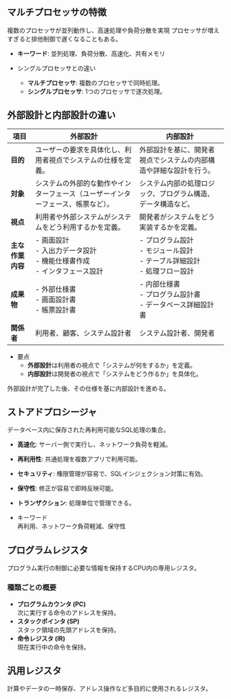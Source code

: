 ## マルチプロセッサの特徴
複数のプロセッサが並列動作し、高速処理や負荷分散を実現
プロセッサが増えすぎると排他制御で遅くなることもある。

- **キーワード**: 並列処理、負荷分散、高速化、共有メモリ

- シングルプロセッサとの違い
    - **マルチプロセッサ**: 複数のプロセッサで同時処理。
    - **シングルプロセッサ**: 1つのプロセッサで逐次処理。



## 外部設計と内部設計の違い

| **項目**          | **外部設計**                                                              | **内部設計**                                                             |
|-------------------|---------------------------------------------------------------------------|-------------------------------------------------------------------------|
| **目的**          | ユーザーの要求を具体化し、利用者視点でシステムの仕様を定義。               | 外部設計を基に、開発者視点でシステムの内部構造や詳細な設計を行う。        |
| **対象**          | システムの外部的な動作やインターフェース（ユーザーインターフェース、帳票など）。 | システム内部の処理ロジック、プログラム構造、データ構造など。             |
| **視点**          | 利用者や外部システムがシステムをどう利用するかを定義。                     | 開発者がシステムをどう実装するかを定義。                                 |
| **主な作業内容**  | - 画面設計<br>- 入出力データ設計<br>- 機能仕様書作成<br>- インタフェース設計 | - プログラム設計<br>- モジュール設計<br>- テーブル詳細設計<br>- 処理フロー設計 |
| **成果物**        | - 外部仕様書<br>- 画面設計書<br>- 帳票設計書                             | - 内部仕様書<br>- プログラム設計書<br>- データベース詳細設計書           |
| **関係者**        | 利用者、顧客、システム設計者                                              | システム設計者、開発者                                                   |

- 要点
    - **外部設計**は利用者の視点で「システムが何をするか」を定義。  
    - **内部設計**は開発者の視点で「システムをどう作るか」を具体化。

外部設計が完了した後、その仕様を基に内部設計を進める。


## ストアドプロシージャ 
データベース内に保存された再利用可能なSQL処理の集合。

- **高速化**: サーバー側で実行し、ネットワーク負荷を軽減。  
- **再利用性**: 共通処理を複数アプリで利用可能。  
- **セキュリティ**: 権限管理が容易で、SQLインジェクション対策に有効。  
- **保守性**: 修正が容易で即時反映可能。  
- **トランザクション**: 処理単位で管理できる。

- キーワード  
再利用、ネットワーク負荷軽減、保守性


## プログラムレジスタ  
プログラム実行の制御に必要な情報を保持するCPU内の専用レジスタ。

### 種類ごとの概要  
- **プログラムカウンタ (PC)**  
  次に実行する命令のアドレスを保持。  
- **スタックポインタ (SP)**  
  スタック領域の先頭アドレスを保持。  
- **命令レジスタ (IR)**  
  現在実行中の命令を保持。


## 汎用レジスタ
計算やデータの一時保存、アドレス操作など多目的に使用されるレジスタ。


